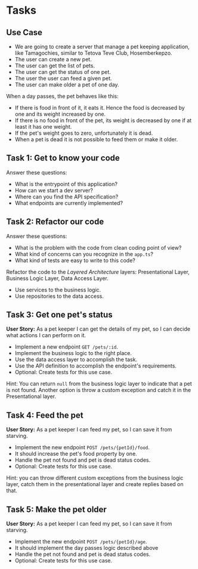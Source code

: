 # Tasks

## Use Case

- We are going to create a server that manage a pet keeping application, like Tamagochies, similar to Tetova Teve Club, Hosemberkepzo.
- The user can create a new pet.
- The user can get the list of pets.
- The user can get the status of one pet.
- The user the user can feed a given pet.
- The user can make older a pet of one day.

When a day passes, the pet behaves like this:

- If there is food in front of it, it eats it. Hence the food is decreased by one and its weight increased by one.
- If there is no food in front of the pet, its weight is decreased by one if at least it has one weight.
- If the pet's weight goes to zero, unfortunately it is dead.
- When a pet is dead it is not possible to feed them or make it older.

## Task 1: Get to know your code

Answer these questions:

- What is the entrypoint of this application?
- How can we start a dev server?
- Where can you find the API specification?
- What endpoints are currently implemented?

## Task 2: Refactor our code

Answer these questions:

- What is the problem with the code from clean coding point of view?
- What kind of concerns can you recognize in the `app.ts`?
- What kind of tests are easy to write to this code?

Refactor the code to the *Layered Architecture* layers: Presentational Layer, Business Logic Layer, Data Access Layer.

- Use services to the business logic.
- Use repositories to the data access.

## Task 3: Get one pet's status

**User Story:** As a pet keeper I can get the details of my pet, so I can decide what actions I can perform on it.

- Implement a new endpoint `GET /pets/:id`.
- Implement the business logic to the right place.
- Use the data access layer to accomplish the task.
- Use the API definition to accomplish the endpoint's requirements.
- Optional: Create tests for this use case.

Hint: You can return `null` from the business logic layer to indicate that a pet is not found. Another option is throw a custom exception and catch it in the Presentational layer. 

## Task 4: Feed the pet

**User Story:** As a pet keeper I can feed my pet, so I can save it from starving.

- Implement the new endpoint `POST /pets/{petId}/food`.
- It should increase the pet's food property by one.
- Handle the pet not found and pet is dead status codes.
- Optional: Create tests for this use case.

Hint: you can throw different custom exceptions from the business logic layer, catch them in the presentational layer
and create replies based on that.

## Task 5: Make the pet older

**User Story:** As a pet keeper I can feed my pet, so I can save it from starving.

- Implement the new endpoint `POST /pets/{petId}/age`.
- It should implement the day passes logic described above
- Handle the pet not found and pet is dead status codes.
- Optional: Create tests for this use case.



